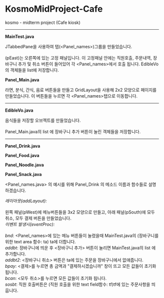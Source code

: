 # KosmoMidProject-Cafe
kosmo - midterm project (Cafe kiosk)

---
**MainTest.java**

JTabbedPane을 사용하여 탭(<Panel_names>)그룹을 만들었습니다.<br />  
(pEast)는 오른쪽에 있는 고정 패널입니다. 이 고정패널 안에는 직원호출, 주문내역, 장바구니 추가 및 취소 버튼이 들어있어 각 <Panel_names>에서 호출 됩니다. EdibleVo 의 객체들을 <EdibleVo> list에 저장합니다.


**Panel_Main.java**

라면, 분식, 간식, 음료 버튼들을 만들고 GridLayout을 사용해 2x2 모양으로 페이지를 만들었습니다. 이 버튼들을 누르면 각 <Panel_names>탭으로 이동합니다.

---
**EdibleVo.java**

음식들을 저장할 오브젝트를 만들었습니다.<br />  
Panel_Main.java의 list 에 장바구니 추가 버튼이 눌린 객체들을 저장합니다.

---
**Panel_Drink.java**

**Panel_Food.java**

**Panel_Noodle.java**

**Panel_Snack.java**

<Panel_names.java> 의 예시를 위해 Panel_Drink 의 메소드 이름과 함수들로 설명하겠습니다. <br /> 

_레이아웃(addLayout):_ <br />  
 왼쪽 패널(pWest)에 메뉴버튼들을 3x2 모양으로 만들고, 아래 패널(pSouth)에 모두 취소, 모두 결제 버튼을 만들었습니다.<br />
_이벤트 발생시(eventProc):_ <br />  
 *bnd*: <Panel_names>에 있는 메뉴 버튼들이 눌렸을때 MainTest.java의 (장바구니를 위한 text area 함수: ta) ta에 더합니다. <br />
 *addbt*: 장바구니에 띄운 후 <장바구니 추가> 버튼이 눌리면 MainTest.java의 <EdibleVo> list 에 추가합니다. <br />
 *addbt2*: <장바구니 취소> 버튼은 ta에 있는 주문을 장바구니에서 없애줍니다. <br />
 *bpay*: <결제>를 누르면 총 금액과 "결제하시겠습니까" 창이 뜨고 모든 값들이 초기화 됩니다.<br />
 *bcan*: <모두 취소>를 누르면 모든 값들이 초기화 됩니다.<br />
 *sosbt*: 직원 호출버튼은 (직원 호출을 위한 text field함수: tf)tf에 있는 주문사항을 띄웁니다.<br />
    
